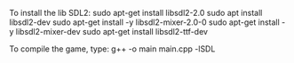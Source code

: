 To install the lib SDL2:
	sudo apt-get install libsdl2-2.0
	sudo apt install libsdl2-dev
	sudo apt-get install -y libsdl2-mixer-2.0-0
	sudo apt-get install -y libsdl2-mixer-dev
	sudo apt-get install libsdl2-ttf-dev
	
To compile the game, type:
	g++ -o main main.cpp -lSDL
